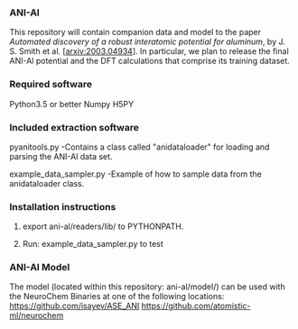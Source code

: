 ### ANI-Al
This repository will contain companion data and model to the paper _Automated discovery of a robust interatomic potential for aluminum_, by J. S. Smith et al. [[arxiv:2003.04934](https://arxiv.org/abs/2003.04934)]. In particular, we plan to release the final ANI-Al potential and the DFT calculations that comprise its training dataset.

### Required software
Python3.5 or better
Numpy
H5PY

### Included extraction software
pyanitools.py
	-Contains a class called 
	 "anidataloader" for loading
	 and parsing the ANI-Al data set.

example_data_sampler.py
	-Example of how to sample data
	from the anidataloader class.

### Installation instructions

1) export ani-al/readers/lib/ to PYTHONPATH.

2) Run: example_data_sampler.py to test


### ANI-Al Model
The model (located within this repository: ani-al/model/) can be used with the NeuroChem Binaries at one of the following locations:
https://github.com/isayev/ASE_ANI
https://github.com/atomistic-ml/neurochem
